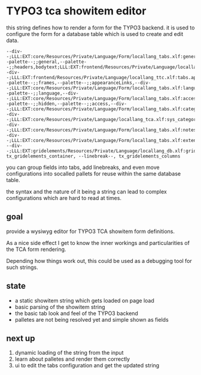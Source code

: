 TYPO3 tca showitem editor
=========================

this string defines how to render a form for the TYPO3 backend.
it is used to configure the form for a database table which is used
to create and edit data.

```
--div--;LLL:EXT:core/Resources/Private/Language/Form/locallang_tabs.xlf:general,--palette--;;general,--palette--;;headers,bodytext;LLL:EXT:frontend/Resources/Private/Language/locallang_ttc.xlf:bodytext_formlabel,--div--;LLL:EXT:frontend/Resources/Private/Language/locallang_ttc.xlf:tabs.appearance,--palette--;;frames,--palette--;;appearanceLinks,--div--;LLL:EXT:core/Resources/Private/Language/Form/locallang_tabs.xlf:language,--palette--;;language,--div--;LLL:EXT:core/Resources/Private/Language/Form/locallang_tabs.xlf:access,--palette--;;hidden,--palette--;;access,--div--;LLL:EXT:core/Resources/Private/Language/Form/locallang_tabs.xlf:categories,--div--;LLL:EXT:core/Resources/Private/Language/locallang_tca.xlf:sys_category.tabs.category,categories,--div--;LLL:EXT:core/Resources/Private/Language/Form/locallang_tabs.xlf:notes,rowDescription,--div--;LLL:EXT:core/Resources/Private/Language/Form/locallang_tabs.xlf:extended, --div--;LLL:EXT:gridelements/Resources/Private/Language/locallang_db.xlf:gridElements, tx_gridelements_container, --linebreak--, tx_gridelements_columns
```

you can group fields into tabs, add linebreaks, and even move
configurations into socalled pallets for reuse within the same
database table.

the syntax and the nature of it being a string can lead to complex
configurations which are hard to read at times.

goal
----

provide a wysiwyg editor for TYPO3 TCA showitem form definitions.

As a nice side effect I get to know the inner workings and
particularities of the TCA form rendering.

Depending how things work out, this could be used as a debugging tool
for such strings.

state
-----

* a static showitem string which gets loaded on page load
* basic parsing of the showitem string
* the basic tab look and feel of the TYPO3 backend
* palletes are not being resolved yet and simple shown as fields

next up
-------

1. dynamic loading of the string from the input
2. learn about palletes and render them correctly
3. ui to edit the tabs configuration and get the updated string
